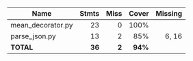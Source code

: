 | Name               |    Stmts |     Miss |   Cover |   Missing |
|------------------- | -------: | -------: | ------: | --------: |
| mean\_decorator.py |       23 |        0 |    100% |           |
| parse\_json.py     |       13 |        2 |     85% |     6, 16 |
|          **TOTAL** |   **36** |    **2** | **94%** |           |
